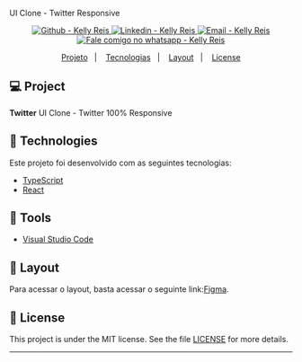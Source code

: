 UI Clone - Twitter Responsive



<p align="center">

  <a href="https://github.com/kellyreis/" target="_blank" >
    <img alt="Github - Kelly Reis" src="https://img.shields.io/badge/Github--%23F8952D?style=social&logo=github">
  </a>
  <a href="https://www.linkedin.com/in/keellyreis/" target="_blank" >
    <img alt="Linkedin - Kelly Reis" src="https://img.shields.io/badge/Linkedin--%23F8952D?style=social&logo=linkedin">
  </a>
  <a href="mailto:contato@kreis.com.br" target="_blank" >
    <img alt="Email - Kelly Reis" src="https://img.shields.io/badge/Email--%23F8952D?style=social&logo=gmail">
  </a>
  <a href="https://api.whatsapp.com/send?phone=5519983137670" target="_blank" >
    <img alt="Fale comigo no whatsapp - Kelly Reis" src="https://img.shields.io/badge/Whatsapp--%23F8952D?style=social&logo=whatsapp">
  </a>
</p>

<p align="center">
 <a href="#-projeto">Projeto</a>&nbsp;&nbsp;&nbsp;|&nbsp;&nbsp;&nbsp;
  <a href="#rocket-tecnologias">Tecnologias</a>&nbsp;&nbsp;&nbsp;|&nbsp;&nbsp;&nbsp;
  <a href="#-layout">Layout</a>&nbsp;&nbsp;&nbsp;|&nbsp;&nbsp;&nbsp;
  <a href="#memo-license">License</a>
</p>

## 💻 Project
**Twitter** UI Clone - Twitter 100% Responsive 

## :rocket: Technologies
Este projeto foi desenvolvido com as seguintes tecnologias:

- [TypeScript](https://github.com/Microsoft/TypeScript)
- [React](https://github.com/facebook/react)


## :hammer: Tools
- [Visual Studio Code](https://code.visualstudio.com)


## 🔖 Layout
Para acessar o layout, basta acessar o seguinte link:[Figma](<https://www.figma.com/file/BEOlpOmmgXsd8mYZhSfgVl/Twitter-Clone-(Copy)>).

## :memo: License
This project is under the MIT license. See the file [LICENSE](LICENSE) for more details.



---

